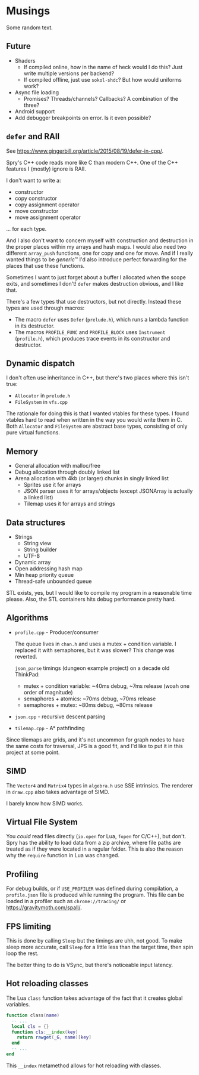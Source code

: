 # Musings

Some random text.

## Future

- Shaders
  - If compiled online, how in the name of heck would I do this? Just write
    multiple versions per backend?
  - If compiled offline, just use `sokol-shdc`? But how would uniforms work?
- Async file loading
  - Promises? Threads/channels? Callbacks? A combination of the three?
- Android support
- Add debugger breakpoints on error. Is it even possible?

## `defer` and RAII

See https://www.gingerbill.org/article/2015/08/19/defer-in-cpp/.

Spry's C++ code reads more like C than modern C++. One of the C++ features I
(mostly) ignore is RAII.

I don't want to write a:

- constructor
- copy constructor
- copy assignment operator
- move constructor
- move assignment operator

... for each type.

And I also don't want to concern myself with construction and destruction in
the proper places within my arrays and hash maps. I would also need two
different `array_push` functions, one for copy and one for move. And if I
really wanted things to be *generic*&trade; I'd also introduce perfect
forwarding for the places that use these functions.

Sometimes I want to just forget about a buffer I allocated when the scope
exits, and sometimes I don't! `defer` makes destruction obvious, and I like
that.

There's a few types that use destructors, but not directly. Instead these
types are used through macros:

- The macro `defer` uses `Defer` (`prelude.h`), which runs a lambda function
  in its destructor.
- The macros `PROFILE_FUNC` and `PROFILE_BLOCK` uses `Instrument`
  (`profile.h`), which produces trace events in its constructor and destructor.

## Dynamic dispatch

I don't often use inheritance in C++, but there's two places where this isn't
true:

- `Allocator` in `prelude.h`
- `FileSystem` in `vfs.cpp`

The rationale for doing this is that I wanted vtables for these types. I found
vtables hard to read when written in the way you would write them in C. Both
`Allocator` and `FileSystem` are abstract base types, consisting of only pure
virtual functions.

## Memory

- General allocation with malloc/free
- Debug allocation through doubly linked list
- Arena allocation with 4kb (or larger) chunks in singly linked list
  - Sprites use it for arrays
  - JSON parser uses it for arrays/objects (except JSONArray is actually a
    linked list)
  - Tilemap uses it for arrays and strings

## Data structures

- Strings
  - String view
  - String builder
  - UTF-8
- Dynamic array
- Open addressing hash map
- Min heap priority queue
- Thread-safe unbounded queue

STL exists, yes, but I would like to compile my program in a reasonable time
please. Also, the STL containers hits debug performance pretty hard.

## Algorithms

- `profile.cpp` - Producer/consumer

  The queue lives in `chan.h` and uses a mutex + condition variable. I
  replaced it with semaphores, but it was slower? This change was reverted.

  `json_parse` timings (dungeon example project) on a decade old ThinkPad:

  - mutex + condition variable: ~40ms debug, ~7ms release (woah one order of magnitude)
  - semaphores + atomics: ~70ms debug, ~70ms release
  - semaphores + mutex: ~80ms debug, ~80ms release

- `json.cpp` -  recursive descent parsing
- `tilemap.cpp` - A\* pathfinding

Since tilemaps are grids, and it's not uncommon for graph nodes to have the
same costs for traversal, JPS is a good fit, and I'd like to put it in this
project at some point.

## SIMD

The `Vector4` and `Matrix4` types in `algebra.h` use SSE intrinsics. The
renderer in `draw.cpp` also takes advantage of SIMD.

I barely know how SIMD works.

## Virtual File System

You *could* read files directly (`io.open` for Lua, `fopen` for C/C++), but
don't. Spry has the ability to load data from a zip archive, where file paths
are treated as if they were located in a regular folder. This is also the
reason why the `require` function in Lua was changed.

## Profiling

For debug builds, or if `USE_PROFILER` was defined during compilation, a
`profile.json` file is produced while running the program. This file can be
loaded in a profiler such as `chrome://tracing/` or
https://gravitymoth.com/spall/.

## FPS limiting

This is done by calling `Sleep` but the timings are uhh, not good. To make
sleep more accurate, call `Sleep` for a little less than the target time,
then spin loop the rest.

The better thing to do is VSync, but there's noticeable input latency.

## Hot reloading classes

The Lua `class` function takes advantage of the fact that it creates global
variables.

```lua
function class(name)
  -- ...
  local cls = {}
  function cls:__index(key)
    return rawget(_G, name)[key]
  end
  -- ...
end
```

This `__index` metamethod allows for hot reloading with classes.

